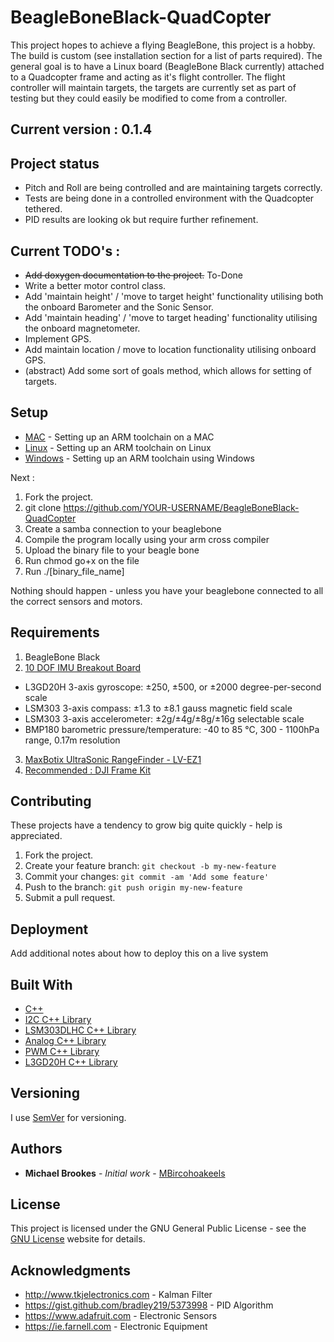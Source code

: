 # BeagleBoneBlack-QuadCopter
This project hopes to achieve a flying BeagleBone, this project is a hobby. The build is custom (see installation section for a list of parts required).
The general goal is to have a Linux board (BeagleBone Black currently) attached to a Quadcopter frame and acting as it's flight controller.
The flight controller will maintain targets, the targets are currently set as part of testing but they could easily be modified to come from a controller.

## Current version : 0.1.4

## Project status

* Pitch and Roll are being controlled and are maintaining targets correctly.
* Tests are being done in a controlled environment with the Quadcopter tethered.
* PID results are looking ok but require further refinement.

## Current TODO's :

* ~~Add doxygen documentation to the project.~~ To-Done
* Write a better motor control class.
* Add 'maintain height' / 'move to target height' functionality utilising both the onboard Barometer and the Sonic Sensor.
* Add 'maintain heading' / 'move to target heading' functionality utilising the onboard magnetometer.
* Implement GPS.
* Add maintain location / move to location functionality utilising onboard GPS.
* (abstract) Add some sort of goals method, which allows for setting of targets.

## Setup

* [MAC](http://gnuarmeclipse.github.io/toolchain/install/#macos) - Setting up an ARM toolchain on a MAC
* [Linux](http://gnuarmeclipse.github.io/toolchain/install/#gnulinux) - Setting up an ARM toolchain on Linux
* [Windows](http://gnuarmeclipse.github.io/toolchain/install/#windows) - Setting up an ARM toolchain using Windows

Next :

1. Fork the project.
2. git clone https://github.com/YOUR-USERNAME/BeagleBoneBlack-QuadCopter
3. Create a samba connection to your beaglebone
4. Compile the program locally using your arm cross compiler
5. Upload the binary file to your beagle bone
6. Run chmod go+x on the file
7. Run ./[binary_file_name]

Nothing should happen - unless you have your beaglebone connected to all the correct sensors and motors.

## Requirements

1. BeagleBone Black
2. [10 DOF IMU Breakout Board](https://www.adafruit.com/products/1604)
  * L3GD20H 3-axis gyroscope: ±250, ±500, or ±2000 degree-per-second scale
  * LSM303 3-axis compass: ±1.3 to ±8.1 gauss magnetic field scale
  * LSM303 3-axis accelerometer: ±2g/±4g/±8g/±16g selectable scale
  * BMP180 barometric pressure/temperature: -40 to 85 °C, 300 - 1100hPa range, 0.17m resolution
3. [MaxBotix UltraSonic RangeFinder - LV-EZ1](https://www.adafruit.com/products/172)  
4. [Recommended : DJI Frame Kit](http://www.dji.com/flame-wheel-arf)

## Contributing
These projects have a tendency to grow big quite quickly - help is appreciated.

1. Fork the project.
2. Create your feature branch: `git checkout -b my-new-feature`
3. Commit your changes: `git commit -am 'Add some feature'`
4. Push to the branch: `git push origin my-new-feature`
5. Submit a pull request.

## Deployment

Add additional notes about how to deploy this on a live system

## Built With

* [C++](http://www.cplusplus.com)
* [I2C C++ Library](https://github.com/mbircohoakeels/BeagleBone-I2C)
* [LSM303DLHC C++ Library](https://github.com/mbircohoakeels/BeagleBone-LSM303DLHC)
* [Analog C++ Library](https://github.com/mbircohoakeels/BeagleBone-Analog)
* [PWM C++ Library](https://github.com/mbircohoakeels/BeagleBone-PWM)
* [L3GD20H C++ Library](https://github.com/mbircohoakeels/BeagleBoneBlack-L3GD20H)

## Versioning

I use [SemVer](http://semver.org/) for versioning.

## Authors

* **Michael Brookes** - *Initial work* - [MBircohoakeels](https://github.com/mbircohoakeels)

## License

This project is licensed under the GNU General Public License - see the [GNU License](http://www.gnu.org/licenses/) website for details.

## Acknowledgments

* http://www.tkjelectronics.com               - Kalman Filter
* https://gist.github.com/bradley219/5373998  - PID Algorithm
* https://www.adafruit.com                    - Electronic Sensors
* https://ie.farnell.com                      - Electronic Equipment
